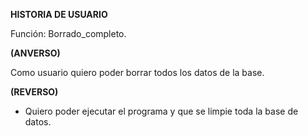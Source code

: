 **HISTORIA DE USUARIO**

Función: Borrado_completo.

**(ANVERSO)**

Como usuario quiero poder borrar todos los datos de la base.

**(REVERSO)**

- Quiero poder ejecutar el programa y que se limpie toda la base de datos.

